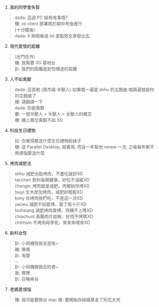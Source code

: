 1. 我的同學會失智
> dada: 這週 PC 組有啥事情? <br />
機: ioi client 部署將於期中考後進行 <br />
(十分鐘後) <br />
dada: X 剛剛看成 lol 差點把文章發出去

2. 現代愛情的距離
> (出門在外) <br />
機: 我需要 3G 基地台 <br />
趴: 我們的距離是封包傳送的距離 <br />

3. 人不如禽獸
> dada: 這首歌 (周杰倫 半獸人) 如果唱一遍是 shhu 的主題曲 唱兩遍就是你的主題曲了 <br />
機: 請翻譯一下 <br />
dada: 你是禽獸 <br />
慶: 一個半獸人 + 半獸人 = 全獸人的概念 <br />
機: 樓上兩位禽獸不如 XD <br />

4. 科技生日禮物
> 拉: 你覺得要送什麼生日禮物給妹子 <br />
機: 送 Parallel Desktop, 超實用, 而且一年幫他 renew 一次, 之後每年都不用煩惱要送什麼

5. 烤肉減肥法
> shhu        減肥也能烤肉，不要吃就好XD <br />
tacchen     飲料每朝健康，好吃不油膩XD <br />
chengtc     烤肉就是減肥，肉都給你烤XD <br />
tsuyi       生木炭加烤肉，減肥好輕鬆XD <br />
kohy        你烤肉我們吃，不差這一次XD <br />
yacwu       減肥不如簽博，簽了抵十斤XD <br />
tsuhsiang   減肥烤肉簽博，飛機不上嗎XD <br />
chiachunt   香腸肉片蛤蜊，好肉不烤嗎XD <br />
chihhsin    不烤肉毋寧死，來來來哩來XD <br />

6. 新科女性
> 趴: 小飛機陪我去逛街~ <br />
機: 哪裡 <br />
趴: 淘寶 <br />
... <br />
趴: 小飛機跟我去約會~ <br />
我: 哪裡 <br />
趴: 召喚峽谷 <br />

7. 老媽愛煩惱
> 機: 我可能要換台 mac
媽: 要開始存結婚基金了別花太兇
